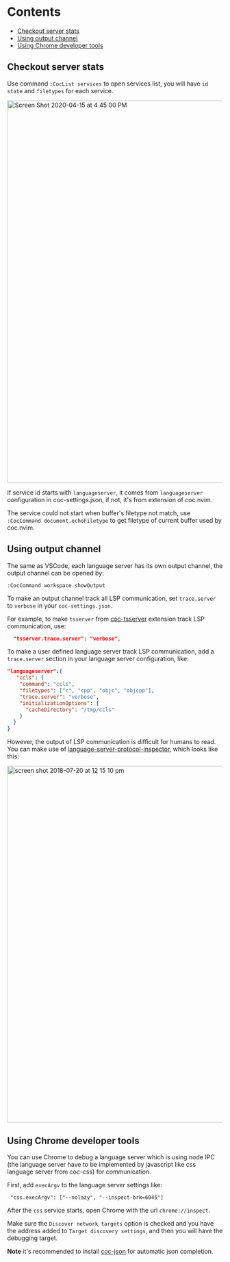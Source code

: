 # Contents

* [Checkout server stats](https://github.com/neoclide/coc.nvim/wiki/Debug-language-server#checkout-server-stats)
* [Using output channel](https://github.com/neoclide/coc.nvim/wiki/Debug-language-server#using-output-channel)
* [Using Chrome developer tools](https://github.com/neoclide/coc.nvim/wiki/Debug-language-server#using-chrome-developer-tools)

## Checkout server stats

Use command `:CocList services` to open services list, you will have `id` `state` and `filetypes` for each service.

<img width="893" alt="Screen Shot 2020-04-15 at 4 45 00 PM" src="https://user-images.githubusercontent.com/251450/79318320-6609c080-7f39-11ea-9cfe-9921584a96d9.png">

If service id starts with `languageserver`, it comes from `languageserver` configuration in coc-settings.json, if not, it's from extension of coc.nvim.

The service could not start when buffer's filetype not match, use `:CocCommand document.echoFiletype` to get filetype of current buffer used by coc.nvim.

## Using output channel

The same as VSCode, each language server has its own output channel, the output channel can be opened by:

```
:CocCommand workspace.showOutput
```

To make an output channel track all LSP communication, set `trace.server` to `verbose` in your `coc-settings.json`.

For example, to make `tsserver` from [coc-tsserver](https://github.com/neoclide/coc-tsserver) extension track LSP communication, use:

``` json
  "tsserver.trace.server": "verbose",
```

To make a user defined language server track LSP communication, add a `trace.server` section in your language server configuration, like:

``` json
"languageserver":{
   "ccls": {
    "command": "ccls",
    "filetypes": ["c", "cpp", "objc", "objcpp"],
    "trace.server": "verbose",
    "initializationOptions": {
      "cacheDirectory": "/tmp/ccls"
    }
  }
}
```

However, the output of LSP communication is difficult for humans to read. You can make use of [language-server-protocol-inspector](https://github.com/microsoft/language-server-protocol-inspector), which looks like this:

<img width="833" alt="screen shot 2018-07-20 at 12 15 10 pm" src="https://user-images.githubusercontent.com/251450/42982989-c32a21d2-8c16-11e8-84ea-630497a24900.png">

## Using Chrome developer tools

You can use Chrome to debug a language server which is using node IPC (the language server have to be implemented by javascript like css language server from coc-css) for communication.

First, add `execArgv` to the language server settings like:

```
 "css.execArgv": ["--nolazy", "--inspect-brk=6045"]
```

After the `css` service starts, open Chrome with the url `chrome://inspect`.

Make sure the `Discover network targets` option is checked and you have the address added to `Target discovery settings`, and then you will have the debugging target.

**Note** it's recommended to install [coc-json](https://github.com/neoclide/coc-json) for automatic json completion.
